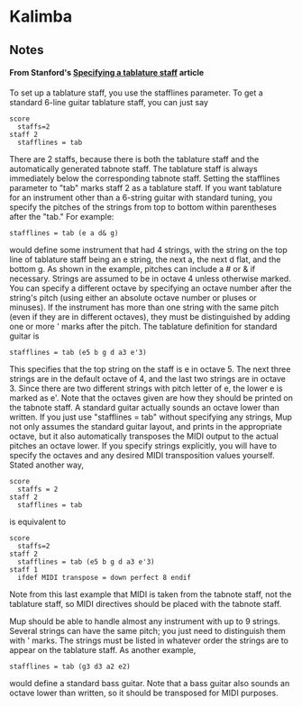 # Kalimba

## Notes

#### From Stanford's [Specifying a tablature staff](http://www.slac.stanford.edu/grp/eg/minos/dist/dist_aux4/overflowfromgmieg/Mup/uguide/tabstaff.html) article

To set up a tablature staff, you use the stafflines parameter. To get a standard 6-line guitar tablature staff, you can just say 

    score
      staffs=2
    staff 2
      stafflines = tab

There are 2 staffs, because there is both the tablature staff and the automatically generated tabnote staff. The tablature staff is always immediately below the corresponding tabnote staff. Setting the stafflines parameter to "tab" marks staff 2 as a tablature staff.
If you want tablature for an instrument other than a 6-string guitar with standard tuning, you specify the pitches of the strings from top to bottom within parentheses after the "tab." For example: 

    stafflines = tab (e a d& g)

would define some instrument that had 4 strings, with the string on the top line of tablature staff being an e string, the next a, the next d flat, and the bottom g. As shown in the example, pitches can include a # or & if necessary. Strings are assumed to be in octave 4 unless otherwise marked. You can specify a different octave by specifying an octave number after the string's pitch (using either an absolute octave number or pluses or minuses). If the instrument has more than one string with the same pitch (even if they are in different octaves), they must be distinguished by adding one or more ' marks after the pitch. The tablature definition for standard guitar is 

    stafflines = tab (e5 b g d a3 e'3)

This specifies that the top string on the staff is e in octave 5. The next three strings are in the default octave of 4, and the last two strings are in octave 3. Since there are two different strings with pitch letter of e, the lower e is marked as e'. Note that the octaves given are how they should be printed on the tabnote staff. A standard guitar actually sounds an octave lower than written. If you just use "stafflines = tab" without specifying any strings, Mup not only assumes the standard guitar layout, and prints in the appropriate octave, but it also automatically transposes the MIDI output to the actual pitches an octave lower. If you specify strings explicitly, you will have to specify the octaves and any desired MIDI transposition values yourself. Stated another way,

    score
      staffs = 2
    staff 2
      stafflines = tab

is equivalent to 

    score
      staffs=2
    staff 2
      stafflines = tab (e5 b g d a3 e'3)
    staff 1
      ifdef MIDI transpose = down perfect 8 endif

Note from this last example that MIDI is taken from the tabnote staff, not the tablature staff, so MIDI directives should be placed with the tabnote staff.

Mup should be able to handle almost any instrument with up to 9 strings. Several strings can have the same pitch; you just need to distinguish them with ' marks. The strings must be listed in whatever order the strings are to appear on the tablature staff. As another example, 

    stafflines = tab (g3 d3 a2 e2)

would define a standard bass guitar. Note that a bass guitar also sounds an octave lower than written, so it should be transposed for MIDI purposes.